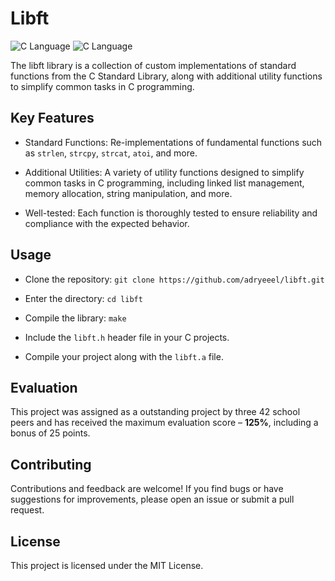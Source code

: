 # Libft

![C Language](https://img.shields.io/badge/C-00599C?style=for-the-badge&logo=c&logoColor=white)
![C Language](https://img.shields.io/badge/Ubuntu-E95420?style=for-the-badge&logo=ubuntu&logoColor=white)

The libft library is a collection of custom implementations of standard functions from the C Standard Library, along with additional utility functions to simplify common tasks in C programming.

## Key Features

- Standard Functions: Re-implementations of fundamental functions such as `strlen`, `strcpy`, `strcat`, `atoi`, and more.

- Additional Utilities: A variety of utility functions designed to simplify common tasks in C programming, including linked list management, memory allocation, string manipulation, and more.

- Well-tested: Each function is thoroughly tested to ensure reliability and compliance with the expected behavior.

## Usage

- Clone the repository: `git clone https://github.com/adryeeel/libft.git`

- Enter the directory: `cd libft`

- Compile the library: `make`

- Include the `libft.h` header file in your C projects.

- Compile your project along with the `libft.a` file.

## Evaluation

This project was assigned as a outstanding project by three 42 school peers and has received the maximum evaluation score &ndash; **125%**, including a bonus of 25 points.

## Contributing

Contributions and feedback are welcome! If you find bugs or have suggestions for improvements, please open an issue or submit a pull request.

## License

This project is licensed under the MIT License.
